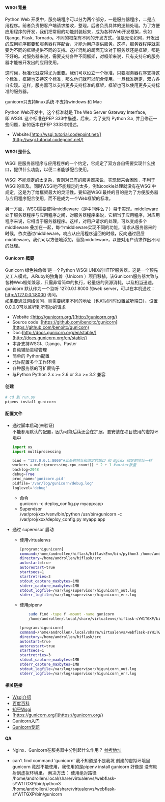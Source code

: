 #### WSGI 背景
  Python Web 开发中，服务端程序可以分为两个部分，一是服务器程序，二是应用程序。前者负责把客户端请求接收，整理，后者负责具体的逻辑处理。为了方便应用程序的开发，我们把常用的功能封装起来，成为各种Web开发框架，例如 Django, Flask, Tornado。不同的框架有不同的开发方式，但是无论如何，开发出的应用程序都要和服务器程序配合，才能为用户提供服务。这样，服务器程序就需要为不同的框架提供不同的支持。这样混乱的局面无论对于服务器还是框架，都是不好的。对服务器来说，需要支持各种不同框架，对框架来说，只有支持它的服务器才能被开发出的应用使用。

  这时候，标准化就变得尤为重要。我们可以设立一个标准，只要服务器程序支持这个标准，框架也支持这个标准，那么他们就可以配合使用。一旦标准确定，双方各自实现。这样，服务器可以支持更多支持标准的框架，框架也可以使用更多支持标准的服务器。

  gunicorn只支持linux系统 不支持windows 和 Mac

  Python Web开发中，这个标准就是 The Web Server Gateway Interface, 即 WSGI. 这个标准在PEP 333中描述，后来，为了支持 Python 3.x, 并且修正一些问题，新的版本在PEP 3333中描述。

  - Website:[http://wsgi.tutorial.codepoint.net/](http://wsgi.tutorial.codepoint.net/)


#### WSGI 是什么
  WSGI 是服务器程序与应用程序的一个约定，它规定了双方各自需要实现什么接口，提供什么功能，以便二者能够配合使用。

  WSGI 不能规定的太复杂，否则对已有的服务器来说，实现起来会困难，不利于WSGI的普及。同时WSGI也不能规定的太多，例如cookie处理就没有在WSGI中规定，这是为了给框架最大的灵活性。要知道WSGI最终的目的是为了方便服务器与应用程序配合使用，而不是成为一个Web框架的标准。

  另一方面，WSGI需要使得middleware（是中间件么？）易于实现。middleware处于服务器程序与应用程序之间，对服务器程序来说，它相当于应用程序，对应用程序来说，它相当于服务器程序。这样，对用户请求的处理，可以变成多个 middleware 叠加在一起，每个middleware实现不同的功能。请求从服务器来的时候，依次通过middleware，响应从应用程序返回的时候，反向通过层层middleware。我们可以方便地添加，替换middleware，以便对用户请求作出不同的处理。


#### Gunicorn 概要
  Gunicorn 绿色独角兽'是一个Python WSGI UNIX的HTTP服务器。这是一个预先叉工人模式，从Ruby的独角兽（Unicorn ）项目移植。该Gunicorn服务器大致与各种Web框架兼容，只需非常简单的执行，轻量级的资源消耗，以及相当迅速。
  gunicorn 默认作为一个监听 127.0.0.1:8000 的web server，可以在本机通过： http://127.0.0.1:8000 访问。  
  如果要通过网络访问，则需要绑定不同的地址（也可以同时设置监听端口），设置0.0.0.0可以监听到所有ip的请求  

  - Website :[http://gunicorn.org/](http://gunicorn.org/)
  - Source code :[https://github.com/benoitc/gunicorn](https://github.com/benoitc/gunicorn)
  - Doc:[http://docs.gunicorn.org/en/stable/](http://docs.gunicorn.org/en/stable/)
  - 本身支持WSGI、Django、Paster
  - 自动辅助进程管理
  - 简单的 Python配置
  - 允许配置多个工作环境
  - 各种服务器的可扩展钩子
  - 与Python Python 2.x >= 2.6 or 3.x >= 3.2 兼容

#### 创建
  ``` bash
  # cd 到 run.py
  pipenv install gunicorn  
  ```
  
#### 配置文件
  - 通过脚本启动(未验证)  
    不能都用默认的配置，因为可能后续还会在扩展，要安装在项目使用的虚拟环境中
    ``` python
    import os
    import multiprocessing

    bind = "127.0.0.1:8000"#此处的地址和绑定的端口 和 Nginx 绑定的地址一样
    workers = multiprocessing.cpu_count() * 2 + 1 #worker数量
    backlog=2048
    debug=True
    proc_name='gunicorn.pid'
    pidfile='/var/log/gunicorn/debug.log'
    loglevel='debug'
    ```
    - 命令  
    gunicorn -c deploy_config.py myapp:app
    - Supervisor  
    /var/proj/xxx/venv/bin/python /usr/bin/gunicorn -c /var/proj/xxx/deploy_config.py myapp:app

  - 通过 supervisor 启动
    - 使用virtualenvs
      ``` bash
      [program:higunicorn]
      command=/home/androllen/hiflask/hiflaskEnv/bin/python3 /home/androllen/hiflask/hiflaskEnv/bin/gunicorn -w 4 -b 127.0.0.1:8000 myapp:app
      directory=/home/androllen/hiflask/src
      autostart=true
      autorestart=true
      startsecs=1
      startretries=3
      stdout_capture_maxbytes=1MB
      stderr_capture_maxbytes=1MB
      stdout_logfile=/var/log/supervisor/higunicorn_out.log	
      stderr_logfile=/var/log/supervisor/higunicorn_err.log

      ```

    - 使用pipenv
      ``` bash
          sudo find -type f -mount -name gunicorn
          /home/androllen/.local/share/virtualenvs/hiflask-sYW1TGXP/bin/gunicorn
      ```  

      ``` bash
      [program:higunicorn]
      command=/home/androllen/.local/share/virtualenvs/webflask-sYW1TGXP/bin/python3 /home/androllen/.local/share/virtualenvs/webflask-sYW1TGXP/bin/gunicorn -w 4 -b 127.0.0.1:8000 run:app
      directory=/home/androllen/hiflask/src
      autostart=true
      autorestart=true
      startsecs=1
      startretries=3
      stdout_capture_maxbytes=1MB
      stderr_capture_maxbytes=1MB
      stdout_logfile=/var/log/supervisor/higunicorn_out.log	
      stderr_logfile=/var/log/supervisor/higunicorn_err.log      
      ```



#### 相关链接
 - [Wsgi介绍](https://blog.csdn.net/on_1y/article/details/18803563)
 - [百度百科](https://baike.baidu.com/item/wsgi)
 - [知乎Wsgi](https://www.zhihu.com/question/19998865)
 - [https://gunicorn.org/](https://gunicorn.org/)
 - [Gunicorn入门](https://www.cnblogs.com/ArtsCrafts/p/gunicorn.html)
 - [Gunicorn专题](https://www.zhihu.com/topic/19810964/hot)


#### QA
  - Nginx、Gunicorn在服务器中分别起什么作用？
    [参考地址](https://www.zhihu.com/question/38528616)
  
  - can't find command 'gunicorn'
    我不知道是不是我坑
    创建的虚拟环境里 gunicorn 竟然不能使用，我使用的是pipenv install gunicorn
    好像是 没有映射到虚拟环境里。
    解决方法：
    使用绝对路径 /home/androllen/.local/share/virtualenvs/webflask-sYW1TGXP/bin/python3 /home/androllen/.local/share/virtualenvs/webflask-sYW1TGXP/bin/gunicorn 
